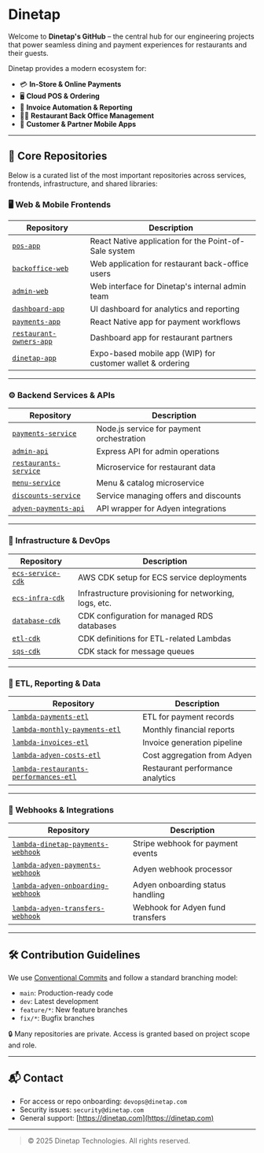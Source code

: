 # Dinetap

Welcome to **Dinetap's GitHub** – the central hub for our engineering projects that power seamless dining and payment experiences for restaurants and their guests.

Dinetap provides a modern ecosystem for:
- 💳 **In-Store & Online Payments**
- 🖥️ **Cloud POS & Ordering**
- 🧾 **Invoice Automation & Reporting**
- 🧑‍🍳 **Restaurant Back Office Management**
- 📱 **Customer & Partner Mobile Apps**

---

## 🔗 Core Repositories

Below is a curated list of the most important repositories across services, frontends, infrastructure, and shared libraries:

### 🖥️ Web & Mobile Frontends

| Repository | Description |
|------------|-------------|
| [`pos-app`](https://github.com/eatme-global/pos-app) | React Native application for the Point-of-Sale system |
| [`backoffice-web`](https://github.com/eatme-global/backoffice-web) | Web application for restaurant back-office users |
| [`admin-web`](https://github.com/eatme-global/admin-web) | Web interface for Dinetap's internal admin team |
| [`dashboard-app`](https://github.com/eatme-global/dashboard-app) | UI dashboard for analytics and reporting |
| [`payments-app`](https://github.com/eatme-global/payments-app) | React Native app for payment workflows |
| [`restaurant-owners-app`](https://github.com/eatme-global/restaurant-owners-app) | Dashboard app for restaurant partners |
| [`dinetap-app`](https://github.com/eatme-global/dinetap-app) | Expo-based mobile app (WIP) for customer wallet & ordering |

---

### ⚙️ Backend Services & APIs

| Repository | Description |
|------------|-------------|
| [`payments-service`](https://github.com/eatme-global/payments-service) | Node.js service for payment orchestration |
| [`admin-api`](https://github.com/eatme-global/admin-api) | Express API for admin operations |
| [`restaurants-service`](https://github.com/eatme-global/restaurants-service) | Microservice for restaurant data |
| [`menu-service`](https://github.com/eatme-global/menu-service) | Menu & catalog microservice |
| [`discounts-service`](https://github.com/eatme-global/discounts-service) | Service managing offers and discounts |
| [`adyen-payments-api`](https://github.com/eatme-global/adyen-payments-api) | API wrapper for Adyen integrations |

---

### 🧱 Infrastructure & DevOps

| Repository | Description |
|------------|-------------|
| [`ecs-service-cdk`](https://github.com/eatme-global/ecs-service-cdk) | AWS CDK setup for ECS service deployments |
| [`ecs-infra-cdk`](https://github.com/eatme-global/ecs-infra-cdk) | Infrastructure provisioning for networking, logs, etc. |
| [`database-cdk`](https://github.com/eatme-global/database-cdk) | CDK configuration for managed RDS databases |
| [`etl-cdk`](https://github.com/eatme-global/etl-cdk) | CDK definitions for ETL-related Lambdas |
| [`sqs-cdk`](https://github.com/eatme-global/sqs-cdk) | CDK stack for message queues |

---

### 🧠 ETL, Reporting & Data

| Repository | Description |
|------------|-------------|
| [`lambda-payments-etl`](https://github.com/eatme-global/lambda-payments-etl) | ETL for payment records |
| [`lambda-monthly-payments-etl`](https://github.com/eatme-global/lambda-monthly-payments-etl) | Monthly financial reports |
| [`lambda-invoices-etl`](https://github.com/eatme-global/lambda-invoices-etl) | Invoice generation pipeline |
| [`lambda-adyen-costs-etl`](https://github.com/eatme-global/lambda-adyen-costs-etl) | Cost aggregation from Adyen |
| [`lambda-restaurants-performances-etl`](https://github.com/eatme-global/lambda-restaurants-performances-etl) | Restaurant performance analytics |

---

### 🔄 Webhooks & Integrations

| Repository | Description |
|------------|-------------|
| [`lambda-dinetap-payments-webhook`](https://github.com/eatme-global/lambda-dinetap-payments-webhook) | Stripe webhook for payment events |
| [`lambda-adyen-payments-webhook`](https://github.com/eatme-global/lambda-adyen-payments-webhook) | Adyen webhook processor |
| [`lambda-adyen-onboarding-webhook`](https://github.com/eatme-global/lambda-adyen-onboarding-webhook) | Adyen onboarding status handling |
| [`lambda-adyen-transfers-webhook`](https://github.com/eatme-global/lambda-adyen-transfers-webhook) | Webhook for Adyen fund transfers |

---

## 🛠 Contribution Guidelines

We use [Conventional Commits](https://www.conventionalcommits.org/) and follow a standard branching model:
- `main`: Production-ready code
- `dev`: Latest development
- `feature/*`: New feature branches
- `fix/*`: Bugfix branches

🔒 Many repositories are private. Access is granted based on project scope and role.

---

## 📬 Contact

- For access or repo onboarding: `devops@dinetap.com`
- Security issues: `security@dinetap.com`
- General support: [https://dinetap.com](https://dinetap.com)

---

> © 2025 Dinetap Technologies. All rights reserved.
